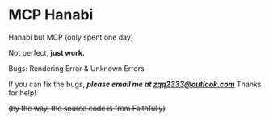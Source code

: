 # MCP Hanabi

Hanabi but MCP (only spent one day)

Not perfect, **just work.**

Bugs:
Rendering Error & Unknown Errors

If you can fix the bugs, ***please email me at zqq2333@outlook.com***
Thanks for help!

~~(by the way, the source code is from Faithfully)~~
